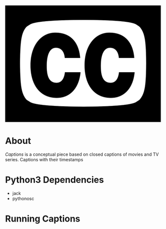 ![CC LOGO](./images/cc.png)

# About

*Captions* is a conceptual piece based on 
closed captions of movies and TV series.
Captions with their timestamps 

# Python3 Dependencies

- jack
- pythonosc


# Running Captions
